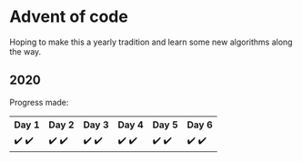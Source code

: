 # Advent of code

Hoping to make this a yearly tradition and learn some new algorithms along the way.

## 2020

Progress made:

<table style="border-collapse: collapse;">
    <tr>
        <th>Day 1</th>
        <th>Day 2</th>
        <th>Day 3</th>
        <th>Day 4</th>
        <th>Day 5</th>
        <th>Day 6</th>
    </tr>
    <tr>
        <td>✔️ ✔️</td>
        <td>✔️ ✔️</td>
        <td>✔️ ✔️</td>
        <td>✔️ ✔️</td>
        <td>✔️ ✔️</td>
        <td>✔️ ✔️</td>
    </tr>
</table>
